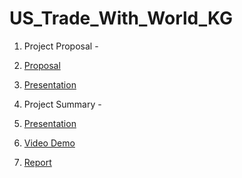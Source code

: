 # US_Trade_With_World_KG

1. Project Proposal - 
1. [Proposal](https://github.com/TEJASBHARAMBE17/US_Trade_With_World_KG/blob/main/Project%20Proposal.pdf)
2. [Presentation](https://github.com/TEJASBHARAMBE17/US_Trade_With_World_KG/blob/main/Proposal_International_Trade_KG.pptx)

2. Project Summary -
1. [Presentation](https://github.com/TEJASBHARAMBE17/US_Trade_With_World_KG/blob/main/Project_Summary_International_Trade.pptx)
2. [Video Demo](https://github.com/TEJASBHARAMBE17/US_Trade_With_World_KG/blob/main/International_World_Trade_Webapp.mp4)
3. [Report](https://github.com/TEJASBHARAMBE17/US_Trade_With_World_KG/blob/main/DSCI%20558%20Project%20Report.pdf)
